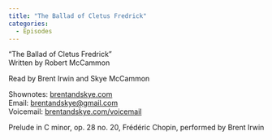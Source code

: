 ```yaml
---
title: "The Ballad of Cletus Fredrick"
categories:
  - Episodes
---
```


“The Ballad of Cletus Fredrick”  
Written by Robert McCammon

Read by Brent Irwin and Skye McCammon

Shownotes: [brentandskye.com](https://brentandskye.com)  
Email: [brentandskye@gmail.com](mailto:brentandskye@gmail.com)  
Voicemail: [brentandskye.com/voicemail](https://brentandskye.com/voicemail)

Prelude in C minor, op. 28 no. 20, Frédéric Chopin, performed by Brent Irwin